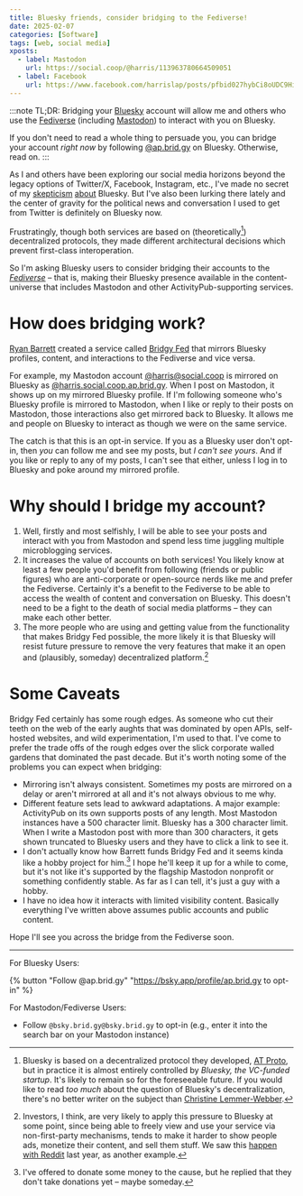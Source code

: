 ```yaml
---
title: Bluesky friends, consider bridging to the Fediverse!
date: 2025-02-07
categories: [Software]
tags: [web, social media]
xposts:
  - label: Mastodon
    url: https://social.coop/@harris/113963780664509051
  - label: Facebook
    url: https://www.facebook.com/harrislap/posts/pfbid027hybCi8oUDC9HiPmVNCJnC1T19nRDAgou6X1dP3hSXpc4kevb2uawz9ftXXCEWNml
---
```


:::note
TL;DR: Bridging your [Bluesky][] account will allow me and others who use the [Fediverse][] (including [Mastodon][]) to interact with you on Bluesky.

[Bluesky]: https://bsky.social/
[Fediverse]: https://fediverse.info/
[Mastodon]: https://joinmastodon.org/

If you don't need to read a whole thing to persuade you, you can bridge your account _right now_ by following [@ap.brid.gy][] on Bluesky. Otherwise, read on.
:::

[@ap.brid.gy]: https://bsky.app/profile/ap.brid.gy

As I and others have been exploring our social media horizons beyond the legacy options of Twitter/X, Facebook, Instagram, etc., I've made no secret of my [skepticism][] [about][] Bluesky. But I've also been lurking there lately and the center of gravity for the political news and conversation I used to get from Twitter is definitely on Bluesky now.

[skepticism]: /2024/11/try-mastodon/
[about]: /2024/12/blueskys-enshittification-risk/

Frustratingly, though both services are based on (theoretically[^1]) decentralized protocols, they made different architectural decisions which prevent first-class interoperation.

[^1]: Bluesky is based on a decentralized protocol they developed, [AT Proto][], but in practice it is almost entirely controlled by _Bluesky, the VC-funded startup_. It's likely to remain so for the foreseeable future. If you would like to read *too much* about the question of Bluesky's decentralization, there's no better writer on the subject than [Christine Lemmer-Webber](https://dustycloud.org/blog/how-decentralized-is-bluesky/).

[AT Proto]: https://atproto.com/

So I'm asking Bluesky users to consider bridging their accounts to the _[Fediverse][]_ – that is, making their Bluesky presence available in the content-universe that includes Mastodon and other ActivityPub-supporting services.

[Fediverse]: https://fediverse.info/

# How does bridging work?

[Ryan Barrett][] created a service called [Bridgy Fed][] that mirrors Bluesky profiles, content, and interactions to the Fediverse and vice versa.

[Ryan Barrett]: https://snarfed.org/
[Bridgy Fed]: https://fed.brid.gy/

For example, my Mastodon account [@harris@social.coop][] is mirrored on Bluesky as [@harris.social.coop.ap.brid.gy][]. When I post on Mastodon, it shows up on my mirrored Bluesky profile. If I'm following someone who's Bluesky profile is mirrored to Mastodon, when I like or reply to their posts on Mastodon, those interactions also get mirrored back to Bluesky. It allows me and people on Bluesky to interact as though we were on the same service.

[@harris@social.coop]: https://social.coop/@harris
[@harris.social.coop.ap.brid.gy]: https://bsky.app/profile/harris.social.coop.ap.brid.gy

The catch is that this is an opt-in service. If you as a Bluesky user don't opt-in, then _you_ can follow me and see my posts, but _I can't see yours_. And if you like or reply to any of my posts, I can't see that either, unless I log in to Bluesky and poke around my mirrored profile.

# Why should I bridge my account?

1. Well, firstly and most selfishly, I will be able to see your posts and interact with you from Mastodon and spend less time juggling multiple microblogging services.
2. It increases the value of accounts on both services! You likely know at least a few people you'd benefit from following (friends or public figures) who are anti-corporate or open-source nerds like me and prefer the Fediverse. Certainly it's a benefit to the Fediverse to be able to access the wealth of content and conversation on Bluesky. This doesn't need to be a fight to the death of social media platforms – they can make each other better.
3. The more people who are using and getting value from the functionality that makes Bridgy Fed possible, the more likely it is that Bluesky will resist future pressure to remove the very features that make it an open and (plausibly, someday) decentralized platform.[^2]

[^2]: Investors, I think, are very likely to apply this pressure to Bluesky at some point, since being able to freely view and use your service via non-first-party mechanisms, tends to make it harder to show people ads, monetize their content, and sell them stuff. We saw this [happen with Reddit][reddit] last year, as another example.

[reddit]: https://en.wikipedia.org/wiki/2023_Reddit_API_controversy

# Some Caveats

Bridgy Fed certainly has some rough edges. As someone who cut their teeth on the web of the early aughts that was dominated by open APIs, self-hosted websites, and wild experimentation, I'm used to that. I've come to prefer the trade offs of the rough edges over the slick corporate walled gardens that dominated the past decade. But it's worth noting some of the problems you can expect when bridging:

* Mirroring isn't always consistent. Sometimes my posts are mirrored on a delay or aren't mirrored at all and it's not always obvious to me why.
* Different feature sets lead to awkward adaptations. A major example: ActivityPub on its own supports posts of any length. Most Mastodon instances have a 500 character limit. Bluesky has a 300 character limit. When I write a Mastodon post with more than 300 characters, it gets shown truncated to Bluesky users and they have to click a link to see it.
* I don't actually know how Barrett funds Bridgy Fed and it seems kinda like a hobby project for him.[^3] I hope he'll keep it up for a while to come, but it's not like it's supported by the flagship Mastodon nonprofit or something confidently stable. As far as I can tell, it's just a guy with a hobby.
* I have no idea how it interacts with limited visibility content. Basically everything I've written above assumes public accounts and public content.

[^3]: I've offered to donate some money to the cause, but he replied that they don't take donations yet – maybe someday.

Hope I'll see you across the bridge from the Fediverse soon.

***

For Bluesky Users:

{% button "Follow @ap.brid.gy" "https://bsky.app/profile/ap.brid.gy to opt-in" %}

For Mastodon/Fediverse Users:

* Follow `@bsky.brid.gy@bsky.brid.gy` to opt-in (e.g., enter it into the search bar on your Mastodon instance)
